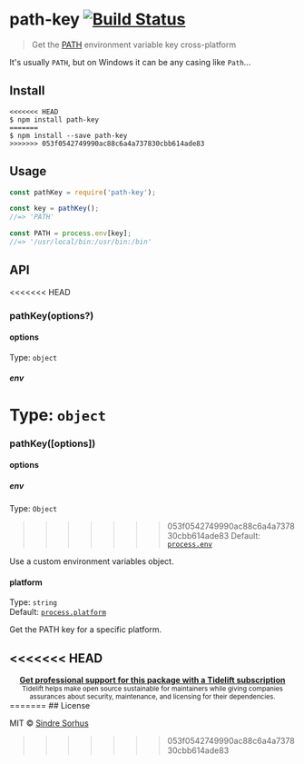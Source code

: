 # path-key [![Build Status](https://travis-ci.org/sindresorhus/path-key.svg?branch=master)](https://travis-ci.org/sindresorhus/path-key)

> Get the [PATH](https://en.wikipedia.org/wiki/PATH_(variable)) environment variable key cross-platform

It's usually `PATH`, but on Windows it can be any casing like `Path`...


## Install

```
<<<<<<< HEAD
$ npm install path-key
=======
$ npm install --save path-key
>>>>>>> 053f0542749990ac88c6a4a737830cbb614ade83
```


## Usage

```js
const pathKey = require('path-key');

const key = pathKey();
//=> 'PATH'

const PATH = process.env[key];
//=> '/usr/local/bin:/usr/bin:/bin'
```


## API

<<<<<<< HEAD
### pathKey(options?)

#### options

Type: `object`

##### env

Type: `object`<br>
=======
### pathKey([options])

#### options

##### env

Type: `Object`<br>
>>>>>>> 053f0542749990ac88c6a4a737830cbb614ade83
Default: [`process.env`](https://nodejs.org/api/process.html#process_process_env)

Use a custom environment variables object.

#### platform

Type: `string`<br>
Default: [`process.platform`](https://nodejs.org/api/process.html#process_process_platform)

Get the PATH key for a specific platform.


<<<<<<< HEAD
---

<div align="center">
	<b>
		<a href="https://tidelift.com/subscription/pkg/npm-path-key?utm_source=npm-path-key&utm_medium=referral&utm_campaign=readme">Get professional support for this package with a Tidelift subscription</a>
	</b>
	<br>
	<sub>
		Tidelift helps make open source sustainable for maintainers while giving companies<br>assurances about security, maintenance, and licensing for their dependencies.
	</sub>
</div>
=======
## License

MIT © [Sindre Sorhus](https://sindresorhus.com)
>>>>>>> 053f0542749990ac88c6a4a737830cbb614ade83
